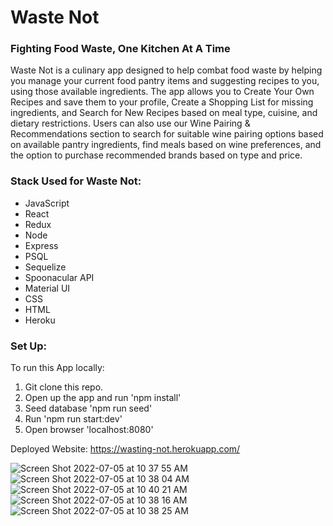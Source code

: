 # Waste Not
### Fighting Food Waste, One Kitchen At A Time
Waste Not is a culinary app designed to help combat food waste by helping you manage your current food pantry items and suggesting recipes to you, using those available ingredients. The app allows you to Create Your Own Recipes and save them to your profile, Create a Shopping List for missing ingredients, and Search for New Recipes based on meal type, cuisine, and dietary restrictions.
Users can also use our Wine Pairing & Recommendations section to search for suitable wine pairing options based on available pantry ingredients, find meals based on wine preferences, and the option to purchase recommended brands based on type and price. 

### Stack Used for Waste Not:
- JavaScript
- React
- Redux
- Node
- Express
- PSQL
- Sequelize
- Spoonacular API
- Material UI
- CSS
- HTML
- Heroku

### Set Up:
To run this App locally:

1. Git clone this repo.
2. Open up the app and run 'npm install'
3. Seed database 'npm run seed'
4. Run 'npm run start:dev'
5. Open browser 'localhost:8080'

Deployed Website: https://wasting-not.herokuapp.com/

![Screen Shot 2022-07-05 at 10 37 55 AM](https://user-images.githubusercontent.com/66049063/177354632-748f63d2-8889-41e2-bfc1-5aea0b3f142c.png)
![Screen Shot 2022-07-05 at 10 38 04 AM](https://user-images.githubusercontent.com/66049063/177354685-da9ed2aa-deec-45ca-808d-15d839f29785.png)
![Screen Shot 2022-07-05 at 10 40 21 AM](https://user-images.githubusercontent.com/66049063/177354736-4298fd14-da26-42f4-b131-bc432763361b.png)
![Screen Shot 2022-07-05 at 10 38 16 AM](https://user-images.githubusercontent.com/66049063/177354781-8a13bae4-b3d9-466b-9dd8-408c7884bd7f.png)
![Screen Shot 2022-07-05 at 10 38 25 AM](https://user-images.githubusercontent.com/66049063/177354804-feaf1b42-bd88-4a28-8695-e933746a91b4.png)
